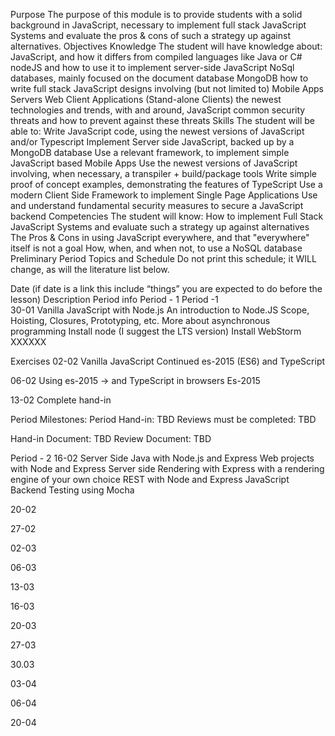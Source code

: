 Purpose
The purpose of this module is to provide students with a solid background in JavaScript, necessary to implement full stack JavaScript Systems and evaluate the pros & cons of such a strategy up against alternatives.
Objectives
Knowledge
The student will have knowledge about:
JavaScript, and how it differs from compiled languages like Java or C#
nodeJS and how to use it to implement server-side JavaScript
NoSql databases, mainly focused on the document database MongoDB
how to write full stack JavaScript designs involving (but not limited to)
Mobile Apps
Servers
Web Client Applications
(Stand-alone Clients)
the newest technologies and trends, with and around, JavaScript
common security threats and how to prevent against these threats
Skills
The student will be able to:
Write JavaScript code, using the newest versions of JavaScript and/or Typescript
Implement Server side JavaScript, backed up by a MongoDB database
Use a relevant framework, to implement simple JavaScript based Mobile Apps
Use the newest versions of JavaScript involving, when necessary, a transpiler + build/package tools
Write simple proof of concept examples, demonstrating the features of TypeScript
Use a modern Client Side Framework to implement Single Page Applications
Use and understand fundamental security measures to secure a JavaScript backend
Competencies
The student will know:
How to implement Full Stack JavaScript Systems and evaluate such a strategy up against alternatives
The Pros & Cons in using JavaScript everywhere, and that "everywhere" itself is not a goal
How, when, and when not, to use a NoSQL database
Preliminary Period Topics and Schedule
Do not print this schedule; it WILL change, as will the literature list below.


Date (if date is a link this include “things” you are expected to do before the lesson)
Description 
Period info
Period - 1  Period -1  
30-01
Vanilla JavaScript with Node.js
An introduction to Node.JS
Scope, Hoisting, Closures, Prototyping, etc.
More about asynchronous programming
Install node  (I suggest the LTS version)
Install WebStorm XXXXXX

Exercises 
02-02
Vanilla JavaScript Continued
es-2015 (ES6) and TypeScript


06-02
Using es-2015 -> and TypeScript in browsers
Es-2015 


13-02
Complete hand-in




Period Milestones:
Period Hand-in:                     TBD
Reviews must be completed: TBD
 
Hand-in Document:  TBD
Review Document:   TBD


Period - 2
16-02
Server Side Java with Node.js and Express
Web projects with Node and Express
Server side Rendering with Express with a rendering engine of your own choice
REST with Node and Express
JavaScript Backend Testing using Mocha


20-02




27-02




02-03




06-03




13-03




16-03




20-03




27-03




30.03




03-04




06-04










20-04





























